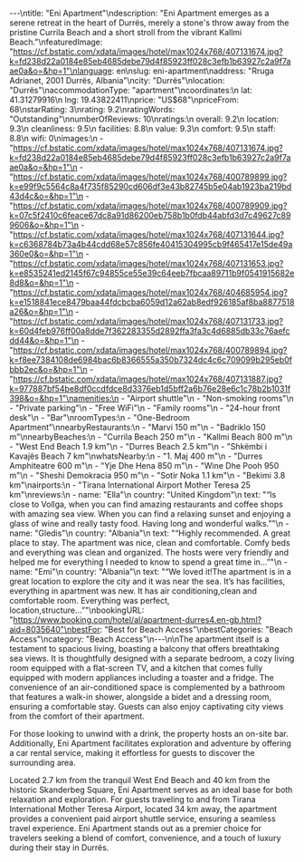 ---\ntitle: "Eni Apartment"\ndescription: "Eni Apartment emerges as a serene retreat in the heart of Durrës, merely a stone's throw away from the pristine Currila Beach and a short stroll from the vibrant Kallmi Beach."\nfeaturedImage: "https://cf.bstatic.com/xdata/images/hotel/max1024x768/407131674.jpg?k=fd238d22a0184e85eb4685debe79d4f85923ff028c3efb1b63927c2a9f7aae0a&o=&hp=1"\nlanguage: en\nslug: eni-apartment\naddress: "Rruga Adrianet, 2001 Durrës, Albania"\ncity: "Durrës"\nlocation: "Durrës"\naccommodationType: "apartment"\ncoordinates:\n  lat: 41.31279916\n  lng: 19.43822411\nprice: "US$68"\npriceFrom: 68\nstarRating: 3\nrating: 9.2\nratingWords: "Outstanding"\nnumberOfReviews: 10\nratings:\n  overall: 9.2\n  location: 9.3\n  cleanliness: 9.5\n  facilities: 8.8\n  value: 9.3\n  comfort: 9.5\n  staff: 8.8\n  wifi: 0\nimages:\n  - "https://cf.bstatic.com/xdata/images/hotel/max1024x768/407131674.jpg?k=fd238d22a0184e85eb4685debe79d4f85923ff028c3efb1b63927c2a9f7aae0a&o=&hp=1"\n  - "https://cf.bstatic.com/xdata/images/hotel/max1024x768/400789899.jpg?k=e99f9c5564c8a4f735f85290cd606df3e43b82745b5e04ab1923ba219bd43d4c&o=&hp=1"\n  - "https://cf.bstatic.com/xdata/images/hotel/max1024x768/400789909.jpg?k=07c5f2410c6feace67dc8a91d86200eb758b1b0fdb44abfd3d7c49627c899606&o=&hp=1"\n  - "https://cf.bstatic.com/xdata/images/hotel/max1024x768/407131644.jpg?k=c6368784b73a4b44cdd68e57c856fe40415304995cb9f465417e15de49a360e0&o=&hp=1"\n  - "https://cf.bstatic.com/xdata/images/hotel/max1024x768/407131653.jpg?k=e8535241ed2145f67c94855ce55e39c64eeb7fbcaa89711b9f0541915682e8d8&o=&hp=1"\n  - "https://cf.bstatic.com/xdata/images/hotel/max1024x768/404685954.jpg?k=e1518841ece8479baa44fdcbcba6059d12a62ab8edf926185af8ba8877518a26&o=&hp=1"\n  - "https://cf.bstatic.com/xdata/images/hotel/max1024x768/407131733.jpg?k=60d4feb976ff00a8dde7f362283355d2892ffa3fa3c4d6885db33c76aefcdd44&o=&hp=1"\n  - "https://cf.bstatic.com/xdata/images/hotel/max1024x768/400789894.jpg?k=f8ee7384108de6984bac6b8366555a350b7324dc4c6c709099b295eb0fbbb2ec&o=&hp=1"\n  - "https://cf.bstatic.com/xdata/images/hotel/max1024x768/407131887.jpg?k=977887bf54be8df0ccdfdce8d3376eb1d5bff2a6b76e28e6c1c78b2b1031f398&o=&hp=1"\namenities:\n  - "Airport shuttle"\n  - "Non-smoking rooms"\n  - "Private parking"\n  - "Free WiFi"\n  - "Family rooms"\n  - "24-hour front desk"\n  - "Bar"\nroomTypes:\n  - "One-Bedroom Apartment"\nnearbyRestaurants:\n  - "Marvi 150 m"\n  - "Badriklo 150 m"\nnearbyBeaches:\n  - "Currila Beach 250 m"\n  - "Kallmi Beach 800 m"\n  - "West End Beach 1.9 km"\n  - "Durres Beach 2.5 km"\n  - "Shkëmbi i Kavajës Beach 7 km"\nwhatsNearby:\n  - "1. Maj 400 m"\n  - "Durres Amphiteatre 600 m"\n  - "Yje Dhe Hena 850 m"\n  - "Wine Dhe Pooh 950 m"\n  - "Sheshi Demokracia 950 m"\n  - "Sotir Noka 1.1 km"\n  - "Bekimi 3.8 km"\nairports:\n  - "Tirana International Airport Mother Teresa 25 km"\nreviews:\n  - name: "Ella"\n    country: "United Kingdom"\n    text: "“Is close to Vollga, when you can find amazing restaurants and coffee shops with amazing sea view. When you can find a relaxing sunset and enjoying a glass of wine and really tasty food. Having long and wonderful walks.”"\n  - name: "Gledis"\n    country: "Albania"\n    text: "“Highly recommended. A great place to stay. The apartment was nice, clean and comfortable. Comfy beds and everything was clean and organized. The hosts were very friendly and helped me for everything I needed to know to spend a great time in...”"\n  - name: "Emi"\n    country: "Albania"\n    text: "“We loved it!The apartment is in a great location to explore the city and it was near the sea.
It’s has facilities, everything in apartment was new. It has air conditioning,clean and comfortable room.
Everything was perfect, location,structure...”"\nbookingURL: "https://www.booking.com/hotel/al/apartment-durres4.en-gb.html?aid=8035640"\nbestFor: "Best for Beach Access"\nbestCategories: "Beach Access"\ncategory: "Beach Access"\n---\n\nThe apartment itself is a testament to spacious living, boasting a balcony that offers breathtaking sea views. It is thoughtfully designed with a separate bedroom, a cozy living room equipped with a flat-screen TV, and a kitchen that comes fully equipped with modern appliances including a toaster and a fridge. The convenience of an air-conditioned space is complemented by a bathroom that features a walk-in shower, alongside a bidet and a dressing room, ensuring a comfortable stay. Guests can also enjoy captivating city views from the comfort of their apartment.

For those looking to unwind with a drink, the property hosts an on-site bar. Additionally, Eni Apartment facilitates exploration and adventure by offering a car rental service, making it effortless for guests to discover the surrounding area.

Located 2.7 km from the tranquil West End Beach and 40 km from the historic Skanderbeg Square, Eni Apartment serves as an ideal base for both relaxation and exploration. For guests traveling to and from Tirana International Mother Teresa Airport, located 34 km away, the apartment provides a convenient paid airport shuttle service, ensuring a seamless travel experience. Eni Apartment stands out as a premier choice for travelers seeking a blend of comfort, convenience, and a touch of luxury during their stay in Durrës.
